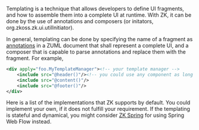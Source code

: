Templating is a technique that allows developers to define UI fragments,
and how to assemble them into a complete UI at runtime. With ZK, it can
be done by the use of annotations and composers (or initators,
<javadoc type="interface">org.zkoss.zk.ui.utilInitiator</javadoc>).

In general, templating can be done by specifying the name of a fragment
as [annotations]({{site.baseurl}}/zk_dev_ref/annotations) in a
ZUML document that shall represent a complete UI, and a composer that is
capable to parse annotations and replace them with the fragment. For
example,

```xml
<div apply="foo.MyTemplateManager"><!-- your template manager -->
    <include src="@header()"/><!-- you could use any component as long as your manager knows how to handle it -->
    <include src="@content()"/>
    <include src="@footer()"/>
</div>
```

Here is a list of the implementations that ZK supports by default. You
could implement your own, if it does not fulfill your requirement. If
the templating is stateful and dynamical, you might consider [ZK Spring](http://www.zkoss.org/product/zkspring.dsp) for using Spring Web
Flow instead.
